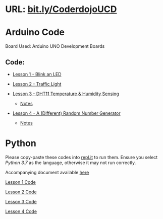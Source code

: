 # URL: [bit.ly/CoderdojoUCD](bit.ly/CoderdojoUCD)

# Arduino Code

Board Used: Arduino UNO Development Boards

## Code:

- [Lesson 1 - Blink an LED](https://raw.githubusercontent.com/XeroHero/Coderdojo-UCD/master/Arduino/blink.ino)

- [Lesson 2 - Traffic Light](https://raw.githubusercontent.com/XeroHero/Coderdojo-UCD/master/Arduino/traffic_light.ino)

- [Lesson 3 - DHT11 Temperature & Humidity Sensing](https://raw.githubusercontent.com/XeroHero/Coderdojo-UCD/master/Arduino/DHt11.ino)

    - [Notes](https://github.com/XeroHero/Coderdojo-UCD/blob/master/Arduino/DHT11.md)

- [Lesson 4 - A (Different) Random Number Generator](https://raw.githubusercontent.com/XeroHero/Coderdojo-UCD/master/Arduino/randomNumberGenerator.ino)
	
	- [Notes](https://github.com/XeroHero/Coderdojo-UCD/blob/master/Arduino/RandomNumberGenerator.md)

# Python

Please copy-paste these codes into [repl.it](repl.it) to run them. Ensure you select *Python 3.7* as the language, otherwise it may not run correctly.

Accompanying document available [here](https://docs.google.com/document/d/1MF7nEbqLX-ukVVOtN66CPSbD6pcCpoeG8SDnN1yDWsM/edit?usp=sharing)

[Lesson 1 Code](https://raw.githubusercontent.com/XeroHero/Coderdojo-UCD-Python/master/justPrint.py)

[Lesson 2 Code](https://raw.githubusercontent.com/XeroHero/Coderdojo-UCD-Python/master/inputSimple.py)

[Lesson 3 Code](https://raw.githubusercontent.com/XeroHero/Coderdojo-UCD-Python/master/inputConditional.py)

[Lesson 4 Code](https://raw.githubusercontent.com/XeroHero/Coderdojo-UCD-Python/master/random.py)


